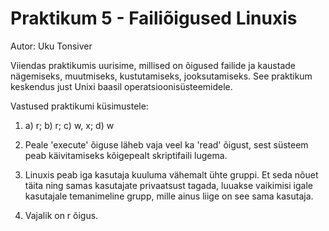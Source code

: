 # Praktikum 5 - Failiõigused Linuxis
Autor: Uku Tonsiver

Viiendas praktikumis uurisime, millised on õigused failide ja kaustade nägemiseks, muutmiseks, kustutamiseks, jooksutamiseks. See praktikum keskendus just Unixi baasil operatsioonisüsteemidele.

Vastused praktikumi küsimustele:

1. a) r; b) r; c) w, x; d) w

2. Peale 'execute' õiguse läheb vaja veel ka 'read' õigust, sest süsteem peab käivitamiseks kõigepealt skriptifaili lugema.

3. Linuxis peab iga kasutaja kuuluma vähemalt ühte gruppi. Et seda nõuet täita ning samas kasutajate privaatsust tagada, luuakse vaikimisi igale kasutajale temanimeline grupp, mille ainus liige on see sama kasutaja.
4. Vajalik on r õigus. 
